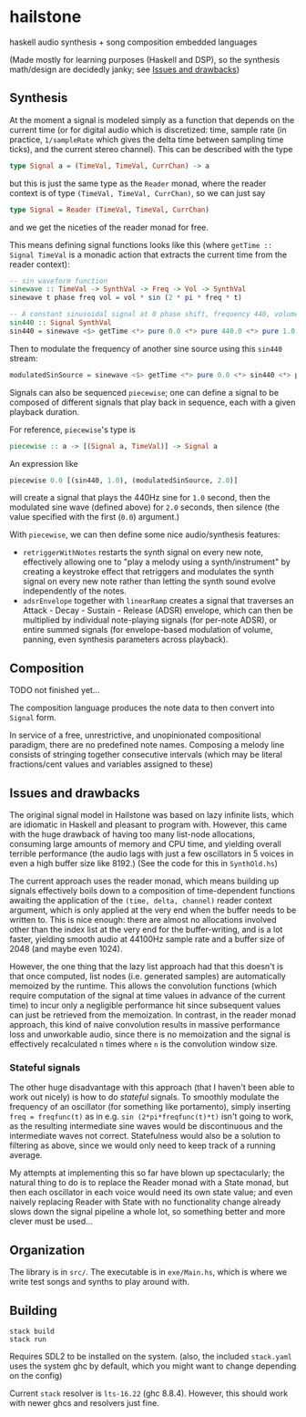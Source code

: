# hailstone

haskell audio synthesis + song composition embedded languages

(Made mostly for learning purposes (Haskell and DSP), so the synthesis
math/design are decidedly janky; see [Issues and
drawbacks](#issues-and-drawbacks))

## Synthesis
At the moment a signal is modeled simply as a function that depends on the
current time (or for digital audio which is discretized: time, sample rate (in
practice, `1/sampleRate` which gives the delta time between sampling time
ticks), and the current stereo channel). This can be described with the type
```haskell
type Signal a = (TimeVal, TimeVal, CurrChan) -> a
```
but this is just the same type as the `Reader` monad, where the reader context
is of type `(TimeVal, TimeVal, CurrChan)`, so we can just say
```haskell
type Signal = Reader (TimeVal, TimeVal, CurrChan)
```
and we get the niceties of the reader monad for free.

This means defining signal functions looks like this (where `getTime :: Signal
TimeVal` is a monadic action that extracts the current time from the
reader context):
```haskell
-- sin waveform function
sinewave :: TimeVal -> SynthVal -> Freq -> Vol -> SynthVal
sinewave t phase freq vol = vol * sin (2 * pi * freq * t)

-- A constant sinusoidal signal at 0 phase shift, frequency 440, volume 1.0:
sin440 :: Signal SynthVal
sin440 = sinewave <$> getTime <*> pure 0.0 <*> pure 440.0 <*> pure 1.0
```

Then to modulate the frequency of another sine source using this
`sin440` stream:
```haskell
modulatedSinSource = sinewave <$> getTime <*> pure 0.0 <*> sin440 <*> pure 1.0
```

Signals can also be sequenced `piecewise`; one can define a signal to be
composed of different signals that play back in sequence, each with a given
playback duration.

For reference, `piecewise`'s type is
```haskell
piecewise :: a -> [(Signal a, TimeVal)] -> Signal a
```
An expression like
```haskell
piecewise 0.0 [(sin440, 1.0), (modulatedSinSource, 2.0)]
```
will create a signal that plays the 440Hz sine for `1.0` second, then the
modulated sine wave (defined above) for `2.0` seconds, then silence
(the value specified with the first (`0.0`) argument.)

With `piecewise`, we can then define some nice audio/synthesis features:

- `retriggerWithNotes` restarts the synth signal on every new note, effectively
allowing one to "play a melody using a synth/instrument" by creating a keystroke
effect that retriggers and modulates the synth signal on every new note rather
than letting the synth sound evolve independently of the notes.
- `adsrEnvelope` together with `linearRamp` creates a signal that traverses an
Attack - Decay - Sustain - Release (ADSR) envelope, which can then be multiplied
by individual note-playing signals (for per-note ADSR), or entire summed signals
(for envelope-based modulation of volume, panning, even synthesis parameters
across playback).

## Composition

TODO not finished yet...

The composition language produces the note data to then convert into `Signal`
form.

In service of a free, unrestrictive, and unopinionated compositional paradigm,
there are no predefined note names. Composing a melody line consists of
stringing together consecutive intervals (which may be literal fractions/cent
values and variables assigned to these)

## Issues and drawbacks
The original signal model in Hailstone was based on lazy infinite lists, which
are idiomatic in Haskell and pleasant to program with. However, this
came with the huge drawback of having too many list-node allocations, consuming
large amounts of memory and CPU time, and yielding overall terrible performance
(the audio lags with just a few oscillators in 5 voices in even a high buffer
size like 8192.) (See the code for this in `SynthOld.hs`)

The current approach uses the reader monad, which means building up signals
effectively boils down to a composition of time-dependent functions awaiting the
application of the `(time, delta, channel)` reader context argument, which is
only applied at the very end when the buffer needs to be written to. This is
nice enough: there are almost no allocations involved other than the index list
at the very end for the buffer-writing, and is a lot faster, yielding smooth
audio at 44100Hz sample rate and a buffer size of 2048 (and maybe even 1024).

However, the one thing that the lazy list approach had that this doesn't is that
once computed, list nodes (i.e. generated samples) are automatically memoized by
the runtime. This allows the convolution functions (which require
computation of the signal at time values in advance of the current time) to
incur only a negligible performance hit since subsequent values can just be
retrieved from the memoization. In contrast, in the reader monad approach, this
kind of naive convolution results in massive performance loss and unworkable
audio, since there is no memoization and the signal is effectively recalculated
`n` times where `n` is the convolution window size.

### Stateful signals
The other huge disadvantage with this approach (that I haven't been able to work
out nicely) is how to do *stateful* signals. To smoothly modulate the
frequency of an oscillator (for something like portamento), simply inserting
`freq = freqfunc(t)` as in e.g. `sin (2*pi*freqfunc(t)*t)` isn't going to work,
as the resulting intermediate sine waves would be discontinuous and the
intermediate waves not correct. Statefulness would also be a solution to
filtering as above, since we would only need to keep track of a running average.

My attempts at implementing this so far have blown up spectacularly; the natural
thing to do is to replace the Reader monad with a State monad, but then each
oscillator in each voice would need its own state value; and even naively
replacing Reader with State with no functionality change already slows down the
signal pipeline a whole lot, so something better and more clever must be used...

## Organization
The library is in `src/`. The executable is in `exe/Main.hs`, which is
where we write test songs and synths to play around with.

## Building
```
stack build
stack run
```
Requires SDL2 to be installed on the system. (also, the included `stack.yaml`
uses the system ghc by default, which you might want to change depending on the
config)

Current `stack` resolver is `lts-16.22` (ghc 8.8.4).
However, this should work with newer ghcs and resolvers just fine.